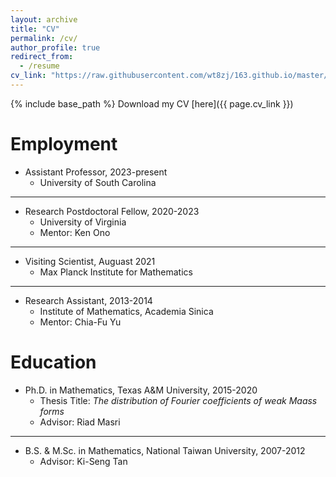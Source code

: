 ```yaml
---
layout: archive
title: "CV"
permalink: /cv/
author_profile: true
redirect_from:
  - /resume
cv_link: "https://raw.githubusercontent.com/wt8zj/163.github.io/master/files/cv(Tsai, W.-L.).pdf"
---
```


{% include base_path %}
Download my CV [here]({{ page.cv_link }})

Employment
======
* Assistant Professor, 2023-present
  * University of South Carolina
    
***

* Research Postdoctoral Fellow, 2020-2023
  * University of Virginia
  * Mentor: Ken Ono
    
***

* Visiting Scientist, Auguast 2021 
  * Max Planck Institute for Mathematics
    
***

* Research Assistant, 2013-2014
  * Institute of Mathematics, Academia Sinica
  * Mentor: Chia-Fu Yu

Education
======
* Ph.D. in Mathematics, Texas A&M University, 2015-2020
  * Thesis Title: *The distribution of Fourier coefficients of weak Maass forms*
  * Advisor: Riad Masri
  
***

* B.S. & M.Sc. in Mathematics, National Taiwan University, 2007-2012
  * Advisor: Ki-Seng Tan 
 
<!--
  
Skills
======
* Skill 1
* Skill 2
  * Sub-skill 2.1
  * Sub-skill 2.2
  * Sub-skill 2.3
* Skill 3

Publications
======
  <ul>{% for post in site.publications %}
    {% include archive-single-cv.html %}
  {% endfor %}</ul>
  
Talks
======
  <ul>{% for post in site.talks %}
    {% include archive-single-talk-cv.html %}
  {% endfor %}</ul>
  
Teaching
======
  <ul>{% for post in site.teaching %}
    {% include archive-single-cv.html %}
  {% endfor %}</ul>
  
Service and leadership
======
* Currently signed in to 43 different slack teams
-->
